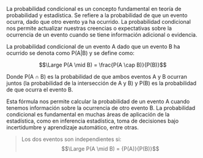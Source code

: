 La probabilidad condicional es un concepto fundamental en teoría de probabilidad y estadística. Se refiere a la probabilidad de que un evento ocurra, dado que otro evento ya ha ocurrido. La probabilidad condicional nos permite actualizar nuestras creencias o expectativas sobre la ocurrencia de un evento cuando se tiene información adicional o evidencia.

La probabilidad condicional de un evento A dado que un evento B ha ocurrido se denota como P(A|B) y se define como:

$$\Large P(A \mid B) = \frac{P(A \cap B)}{P(B)}$$


Donde P(A ∩ B) es la probabilidad de que ambos eventos A y B ocurran juntos (la probabilidad de la intersección de A y B) y P(B) es la probabilidad de que ocurra el evento B.

Esta fórmula nos permite calcular la probabilidad de un evento A cuando tenemos información sobre la ocurrencia de otro evento B. La probabilidad condicional es fundamental en muchas áreas de aplicación de la estadística, como en inferencia estadística, toma de decisiones bajo incertidumbre y aprendizaje automático, entre otras.

> Los dos eventos son independientes si:
> $$\Large P(A \mid B) = {P(A)}{P(B)}$$


